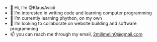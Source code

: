 - 👋 Hi, I’m @KlausAvicii
- 👀 I’m interested in writing code and learning computer programming
- 🌱 I’m currently learning phython, on my own
- 💞️ I’m looking to collaborate on website building and software programming
- 📫 you can reach me through my email, 2milimelin0@gmail.com

<!---
KlausAvicii/KlausAvicii is a ✨ special ✨ repository because its `README.md` (this file) appears on your GitHub profile.
You can click the Preview link to take a look at your changes.
--->
